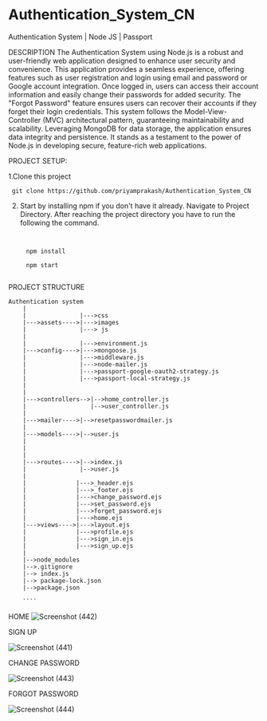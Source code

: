 # Authentication_System_CN
Authentication System | Node JS | Passport

DESCRIPTION
The Authentication System using Node.js is a robust and user-friendly web application designed to enhance user security and convenience. This application provides a seamless experience, offering features such as user registration and login using email and password or Google account integration. Once logged in, users can access their account information and easily change their passwords for added security. The "Forgot Password" feature ensures users can recover their accounts if they forget their login credentials. This system follows the Model-View-Controller (MVC) architectural pattern, guaranteeing maintainability and scalability. Leveraging MongoDB for data storage, the application ensures data integrity and persistence. It stands as a testament to the power of Node.js in developing secure, feature-rich web applications.

PROJECT SETUP:

1.Clone this project
     
    
     git clone https://github.com/priyamprakash/Authentication_System_CN
     

2. Start by installing npm if you don't have it already.
Navigate to Project Directory.
After reaching the project directory you have to run the following the command.

```
     
     
     npm install 
     
     npm start 
     
```

     
PROJECT STRUCTURE
```
Authentication system
    |
    |               |--->css
    |--->assets---->|--->images
    |               |---> js
    |
    |               |--->environment.js
    |--->config---->|--->mongoose.js
    |               |--->middleware.js
    |               |--->node-mailer.js
    |               |--->passport-google-oauth2-strategy.js
    |               |--->passport-local-strategy.js
    |
    |                  
    |--->controllers-->|-->home_controller.js
    |                  |-->user_controller.js
    |
    |--->mailer---->|-->resetpasswordmailer.js
    |               
    |--->models---->|-->user.js
    |
    |              
    |               
    |--->routes---->|-->index.js
    |               |-->user.js
    |
    |              |--->_header.ejs
    |              |--->_footer.ejs
    |              |--->change_password.ejs
    |              |--->set_password.ejs
    |              |--->forget_password.ejs
    |              |--->home.ejs
    |--->views---->|--->layout.ejs
    |              |--->profile.ejs
    |              |--->sign_in.ejs
    |              |--->sign_up.ejs
    |
    |-->node_modules
    |-->.gitignore
    |--> index.js
    |--> package-lock.json
    |-->package.json
    
    ````

```

     
     
HOME
![Screenshot (442)](https://github.com/priyamprakash/Authentication_System_CN/assets/65361533/17ef9e99-3bd2-41e7-92bc-f3f433899401)

SIGN UP 

![Screenshot (441)](https://github.com/priyamprakash/Authentication_System_CN/assets/65361533/8204f160-f48a-4f47-b486-7900ac074d63)

CHANGE PASSWORD

![Screenshot (443)](https://github.com/priyamprakash/Authentication_System_CN/assets/65361533/2b84d8f0-eadc-4a9a-b41a-3114d6868626)

FORGOT PASSWORD

![Screenshot (444)](https://github.com/priyamprakash/Authentication_System_CN/assets/65361533/5893fcd1-034d-475a-829e-fcab2f09c8b5)
